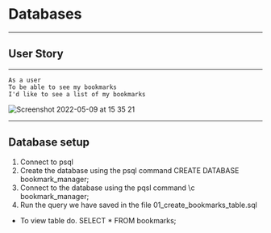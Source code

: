 # Databases
---

## User Story
---
```
As a user
To be able to see my bookmarks
I'd like to see a list of my bookmarks
```

![Screenshot 2022-05-09 at 15 35 21](https://user-images.githubusercontent.com/58693804/167434450-912649f8-b31b-4554-95ba-abf046ecfc24.png)


------------------

## Database setup
1. Connect to psql
2. Create the database using the psql command CREATE DATABASE bookmark_manager;
3. Connect to the database using the pqsl command \c bookmark_manager;
4. Run the query we have saved in the file 01_create_bookmarks_table.sql

* To view table do. SELECT * FROM bookmarks;